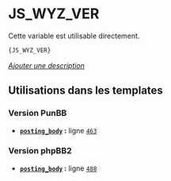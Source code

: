 # JS_WYZ_VER


Cette variable est utilisable directement.

```html
{JS_WYZ_VER}
```

[*Ajouter une description*](https://fa-tvars.appspot.com/var/JS_WYZ_VER)

## Utilisations dans les templates

### Version PunBB
* __[`posting_body`](../tpl/var/punbb/posting_body.md#readme) :__ ligne [`463`](../tpl/src/punbb/posting_body.tpl#L463)

### Version phpBB2
* __[`posting_body`](../tpl/var/subsilver/posting_body.md#readme) :__ ligne [`488`](../tpl/src/subsilver/posting_body.tpl#L488)